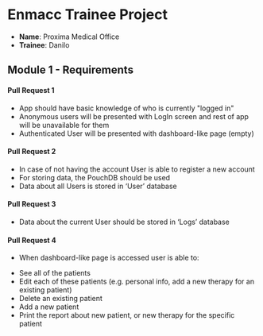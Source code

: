 # Enmacc Trainee Project

* **Name**: Proxima Medical Office
* **Trainee**: Danilo

## Module 1 - Requirements 

#### Pull Request 1
* App should have basic knowledge of who is currently "logged in"
* Anonymous users will be presented with LogIn screen and rest of app will be unavailable for them
* Authenticated User will be presented with dashboard-like page (empty)
    
#### Pull Request 2  
* In case of not having the account User is able to register a new account
* For storing data, the PouchDB should be used
* Data about all Users is stored in ‘User’ database
    
#### Pull Request 3
* Data about the current User should be stored in ‘Logs’ database
    
#### Pull Request 4
* When dashboard-like page is accessed user is able to:
- See all of the patients
- Edit each of these patients (e.g. personal info, add a new therapy for an existing patient) 
- Delete an existing patient
- Add a new patient
- Print the report about new patient, or new therapy for the specific patient
    





